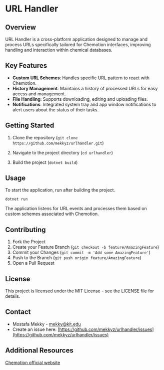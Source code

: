 
# URL Handler

## Overview
URL Handler is a cross-platform application designed to manage and process URLs specifically tailored for Chemotion interfaces, improving handling and interaction within chemical databases.

## Key Features
- **Custom URL Schemes**: Handles specific URL pattern to react with Chemotion.
- **History Management**: Maintains a history of processed URLs for easy access and management.
- **File Handling**: Supports downloading, editing and uploading files.
- **Notifications**: Integrated system tray and app window notifications to alert users about the status of their tasks.

## Getting Started

1. Clone the repository (`git clone https://github.com/mekkyz/urlhandler.git`)

2. Navigate to the project directory (`cd urlhandler`)

3. Build the project (`dotnet build`)

## Usage

To start the application, run after building the project.

`dotnet run`

The application listens for URL events and processes them based on custom schemes associated with Chemotion.

## Contributing

1. Fork the Project
2. Create your Feature Branch (`git checkout -b feature/AmazingFeature`)
3. Commit your Changes (`git commit -m 'Add some AmazingFeature'`)
4. Push to the Branch (`git push origin feature/AmazingFeature`)
5. Open a Pull Request

## License

This project is licensed under the MIT License - see the LICENSE file for details.

## Contact

- Mostafa Mekky - [mekky@kit.edu](mailto:mekky@kit.edu)
- Create an issue here: [https://github.com/mekkyz/urlhandler/issues](https://github.com/mekkyz/urlhandler/issues)

## Additional Resources

[Chemotion official website](https://chemotion.net/)